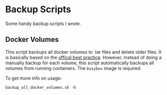 # Backup Scripts

Some handy backup scripts I wrote.

## Docker Volumes

This script backups all docker volumes to .tar files and delete older files. It is basically based on the [offical best practice](https://docs.docker.com/storage/volumes/#backup-a-container). However, instead of doing a manually backup for each volume, this script automatically backups all volumes from running containers. The `busybox` image is required.

To get more info on usage:

`backup_all_docker_volumes.sh -h`
